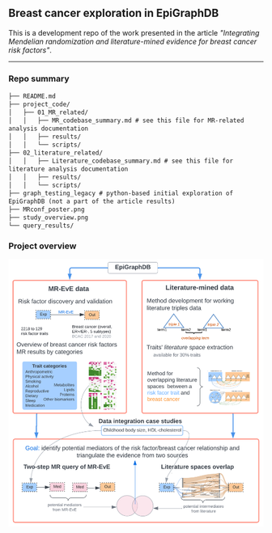 ## Breast cancer exploration in EpiGraphDB

This is a development repo of the work presented in the article _"Integrating Mendelian randomization and literature-mined evidence for breast cancer risk factors"_.


---

### Repo summary

```
├── README.md
├── project_code/
│   ├── 01_MR_related/
│   │   ├── MR_codebase_summary.md # see this file for MR-related analysis documentation
│   │   ├── results/
│   │   └── scripts/
├── 02_literature_related/
│   │   ├── Literature_codebase_summary.md # see this file for literature analysis documentation
│   │   ├── results/
│   │   └── scripts/
├── graph_testing_legacy # python-based initial exploration of EpiGraphDB (not a part of the article results)
├── MRconf_poster.png
├── study_overview.png
└── query_results/

```

### Project overview 
![](study_overview.png)
